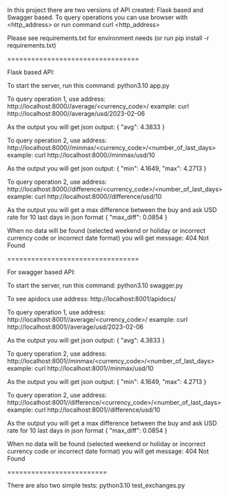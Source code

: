 In this project there are two versions of API created: Flask based and Swagger based.
To query operations you can use browser with <http_address> or run command curl <http_address>

Please see requirements.txt for environment needs (or run pip install -r requirements.txt)

=================================

Flask based API:

To start the server, run this command:
python3.10 app.py 

To query operation 1, use address:
http://localhost:8000//average/<currency_code>/<date>
example:
curl http://localhost:8000//average/usd/2023-02-06

As the output you will get json output:
{
  "avg": 4.3833
}


To query operation 2, use address:
http://localhost:8000//minmax/<currency_code>/<number_of_last_days>
example:
curl http://localhost:8000//minmax/usd/10

As the output you will get json output:
{
  "min": 4.1649,
  "max": 4.2713
}


To query operation 2, use address:
http://localhost:8000//difference/<currency_code>/<number_of_last_days>
example:
curl http://localhost:8000//difference/usd/10

As the output you will get a max difference between the buy and ask USD rate for 10 last days in json format
{
  "max_diff": 0.0854
}

When no data will be found (selected weekend or holiday or incorrect currency code or incorrect date format) you will get message:
404 Not Found

=================================
  
For swagger based API:

To start the server, run this command:
python3.10 swagger.py 

To see apidocs use address:
http://localhost:8001/apidocs/

To query operation 1, use address:
http://localhost:8001//average/<currency_code>/<date>
example:
curl http://localhost:8001//average/usd/2023-02-06

As the output you will get json output:
{
  "avg": 4.3833
}


To query operation 2, use address:
http://localhost:8001//minmax/<currency_code>/<number_of_last_days>
example:
curl http://localhost:8001//minmax/usd/10

As the output you will get json output:
{
  "min": 4.1649,
  "max": 4.2713
}


To query operation 2, use address:
http://localhost:8001//difference/<currency_code>/<number_of_last_days>
example:
curl http://localhost:8001//difference/usd/10

As the output you will get a max difference between the buy and ask USD rate for 10 last days in json format
{
  "max_diff": 0.0854
}

When no data will be found (selected weekend or holiday or incorrect currency code or incorrect date format) you will get message:
404 Not Found

=========================
  
There are also two simple tests:
python3.10 test_exchanges.py
